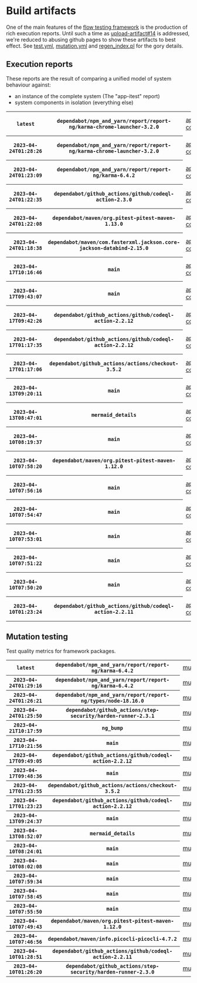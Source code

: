 # Build artifacts

One of the main features of the [flow testing framework](https://github.com/Mastercard/flow) is the production of rich execution reports.
Until such a time as [upload-artifact#14](https://github.com/actions/upload-artifact/issues/14) is addressed, we're reduced to abusing github pages to show these artifacts to best effect.
See [test.yml](https://github.com/Mastercard/flow/blob/main/.github/workflows/test.yml), [mutation.yml](https://github.com/Mastercard/flow/blob/main/.github/workflows/mutation.yml) and [regen_index.pl](https://github.com/Mastercard/flow/blob/pages/regen_index.pl) for the gory details.

## Execution reports

These reports are the result of comparing a unified model of system behaviour against:
 * an instance of the complete system (The "app-itest" report)
 * system components in isolation (everything else)

<!-- start:execution -->
<table>
	<tbody>
		<tr> <th><code>latest</code></th>
			 <th><code>dependabot/npm_and_yarn/report/report-ng/karma-chrome-launcher-3.2.0</code></th>
			<td><a href="execution/latest/flow_execution_reports/example/app-core/target/mctf/latest/index.html">app-core</a></td>
			<td><a href="execution/latest/flow_execution_reports/example/app-histogram/target/mctf/latest/index.html">app-histogram</a></td>
			<td><a href="execution/latest/flow_execution_reports/example/app-itest/target/mctf/latest/index.html">app-itest</a></td>
			<td><a href="execution/latest/flow_execution_reports/example/app-queue/target/mctf/latest/index.html">app-queue</a></td>
			<td><a href="execution/latest/flow_execution_reports/example/app-store/target/mctf/latest/index.html">app-store</a></td>
			<td><a href="execution/latest/flow_execution_reports/example/app-ui/target/mctf/latest/index.html">app-ui</a></td>
			<td><a href="execution/latest/flow_execution_reports/example/app-web-ui/target/mctf/latest/index.html">app-web-ui</a></td>
		</tr>
		<tr> <th><code>2023-04-24T01:28:26</code></th>
			 <th><code>dependabot/npm_and_yarn/report/report-ng/karma-chrome-launcher-3.2.0</code></th>
			<td><a href="execution/1682299706/flow_execution_reports/example/app-core/target/mctf/latest/index.html">app-core</a></td>
			<td><a href="execution/1682299706/flow_execution_reports/example/app-histogram/target/mctf/latest/index.html">app-histogram</a></td>
			<td><a href="execution/1682299706/flow_execution_reports/example/app-itest/target/mctf/latest/index.html">app-itest</a></td>
			<td><a href="execution/1682299706/flow_execution_reports/example/app-queue/target/mctf/latest/index.html">app-queue</a></td>
			<td><a href="execution/1682299706/flow_execution_reports/example/app-store/target/mctf/latest/index.html">app-store</a></td>
			<td><a href="execution/1682299706/flow_execution_reports/example/app-ui/target/mctf/latest/index.html">app-ui</a></td>
			<td><a href="execution/1682299706/flow_execution_reports/example/app-web-ui/target/mctf/latest/index.html">app-web-ui</a></td>
		</tr>
		<tr> <th><code>2023-04-24T01:23:09</code></th>
			 <th><code>dependabot/npm_and_yarn/report/report-ng/karma-6.4.2</code></th>
			<td><a href="execution/1682299389/flow_execution_reports/example/app-core/target/mctf/latest/index.html">app-core</a></td>
			<td><a href="execution/1682299389/flow_execution_reports/example/app-histogram/target/mctf/latest/index.html">app-histogram</a></td>
			<td><a href="execution/1682299389/flow_execution_reports/example/app-itest/target/mctf/latest/index.html">app-itest</a></td>
			<td><a href="execution/1682299389/flow_execution_reports/example/app-queue/target/mctf/latest/index.html">app-queue</a></td>
			<td><a href="execution/1682299389/flow_execution_reports/example/app-store/target/mctf/latest/index.html">app-store</a></td>
			<td><a href="execution/1682299389/flow_execution_reports/example/app-ui/target/mctf/latest/index.html">app-ui</a></td>
			<td><a href="execution/1682299389/flow_execution_reports/example/app-web-ui/target/mctf/latest/index.html">app-web-ui</a></td>
		</tr>
		<tr> <th><code>2023-04-24T01:22:35</code></th>
			 <th><code>dependabot/github_actions/github/codeql-action-2.3.0</code></th>
			<td><a href="execution/1682299355/flow_execution_reports/example/app-core/target/mctf/latest/index.html">app-core</a></td>
			<td><a href="execution/1682299355/flow_execution_reports/example/app-histogram/target/mctf/latest/index.html">app-histogram</a></td>
			<td><a href="execution/1682299355/flow_execution_reports/example/app-itest/target/mctf/latest/index.html">app-itest</a></td>
			<td><a href="execution/1682299355/flow_execution_reports/example/app-queue/target/mctf/latest/index.html">app-queue</a></td>
			<td><a href="execution/1682299355/flow_execution_reports/example/app-store/target/mctf/latest/index.html">app-store</a></td>
			<td><a href="execution/1682299355/flow_execution_reports/example/app-ui/target/mctf/latest/index.html">app-ui</a></td>
			<td><a href="execution/1682299355/flow_execution_reports/example/app-web-ui/target/mctf/latest/index.html">app-web-ui</a></td>
		</tr>
		<tr> <th><code>2023-04-24T01:22:08</code></th>
			 <th><code>dependabot/maven/org.pitest-pitest-maven-1.13.0</code></th>
			<td><a href="execution/1682299328/flow_execution_reports/example/app-core/target/mctf/latest/index.html">app-core</a></td>
			<td><a href="execution/1682299328/flow_execution_reports/example/app-histogram/target/mctf/latest/index.html">app-histogram</a></td>
			<td><a href="execution/1682299328/flow_execution_reports/example/app-itest/target/mctf/latest/index.html">app-itest</a></td>
			<td><a href="execution/1682299328/flow_execution_reports/example/app-queue/target/mctf/latest/index.html">app-queue</a></td>
			<td><a href="execution/1682299328/flow_execution_reports/example/app-store/target/mctf/latest/index.html">app-store</a></td>
			<td><a href="execution/1682299328/flow_execution_reports/example/app-ui/target/mctf/latest/index.html">app-ui</a></td>
			<td><a href="execution/1682299328/flow_execution_reports/example/app-web-ui/target/mctf/latest/index.html">app-web-ui</a></td>
		</tr>
		<tr> <th><code>2023-04-24T01:18:38</code></th>
			 <th><code>dependabot/maven/com.fasterxml.jackson.core-jackson-databind-2.15.0</code></th>
			<td><a href="execution/1682299118/flow_execution_reports/example/app-core/target/mctf/latest/index.html">app-core</a></td>
			<td><a href="execution/1682299118/flow_execution_reports/example/app-histogram/target/mctf/latest/index.html">app-histogram</a></td>
			<td><a href="execution/1682299118/flow_execution_reports/example/app-itest/target/mctf/latest/index.html">app-itest</a></td>
			<td><a href="execution/1682299118/flow_execution_reports/example/app-queue/target/mctf/latest/index.html">app-queue</a></td>
			<td><a href="execution/1682299118/flow_execution_reports/example/app-store/target/mctf/latest/index.html">app-store</a></td>
			<td><a href="execution/1682299118/flow_execution_reports/example/app-ui/target/mctf/latest/index.html">app-ui</a></td>
			<td><a href="execution/1682299118/flow_execution_reports/example/app-web-ui/target/mctf/latest/index.html">app-web-ui</a></td>
		</tr>
		<tr> <th><code>2023-04-17T10:16:46</code></th>
			 <th><code>main</code></th>
			<td><a href="execution/1681726606/flow_execution_reports/example/app-core/target/mctf/latest/index.html">app-core</a></td>
			<td><a href="execution/1681726606/flow_execution_reports/example/app-histogram/target/mctf/latest/index.html">app-histogram</a></td>
			<td><a href="execution/1681726606/flow_execution_reports/example/app-itest/target/mctf/latest/index.html">app-itest</a></td>
			<td><a href="execution/1681726606/flow_execution_reports/example/app-queue/target/mctf/latest/index.html">app-queue</a></td>
			<td><a href="execution/1681726606/flow_execution_reports/example/app-store/target/mctf/latest/index.html">app-store</a></td>
			<td><a href="execution/1681726606/flow_execution_reports/example/app-ui/target/mctf/latest/index.html">app-ui</a></td>
			<td><a href="execution/1681726606/flow_execution_reports/example/app-web-ui/target/mctf/latest/index.html">app-web-ui</a></td>
		</tr>
		<tr> <th><code>2023-04-17T09:43:07</code></th>
			 <th><code>main</code></th>
			<td><a href="execution/1681724587/flow_execution_reports/example/app-core/target/mctf/latest/index.html">app-core</a></td>
			<td><a href="execution/1681724587/flow_execution_reports/example/app-histogram/target/mctf/latest/index.html">app-histogram</a></td>
			<td><a href="execution/1681724587/flow_execution_reports/example/app-itest/target/mctf/latest/index.html">app-itest</a></td>
			<td><a href="execution/1681724587/flow_execution_reports/example/app-queue/target/mctf/latest/index.html">app-queue</a></td>
			<td><a href="execution/1681724587/flow_execution_reports/example/app-store/target/mctf/latest/index.html">app-store</a></td>
			<td><a href="execution/1681724587/flow_execution_reports/example/app-ui/target/mctf/latest/index.html">app-ui</a></td>
			<td><a href="execution/1681724587/flow_execution_reports/example/app-web-ui/target/mctf/latest/index.html">app-web-ui</a></td>
		</tr>
		<tr> <th><code>2023-04-17T09:42:26</code></th>
			 <th><code>dependabot/github_actions/github/codeql-action-2.2.12</code></th>
			<td><a href="execution/1681724546/flow_execution_reports/example/app-core/target/mctf/latest/index.html">app-core</a></td>
			<td><a href="execution/1681724546/flow_execution_reports/example/app-histogram/target/mctf/latest/index.html">app-histogram</a></td>
			<td><a href="execution/1681724546/flow_execution_reports/example/app-itest/target/mctf/latest/index.html">app-itest</a></td>
			<td><a href="execution/1681724546/flow_execution_reports/example/app-queue/target/mctf/latest/index.html">app-queue</a></td>
			<td><a href="execution/1681724546/flow_execution_reports/example/app-store/target/mctf/latest/index.html">app-store</a></td>
			<td><a href="execution/1681724546/flow_execution_reports/example/app-ui/target/mctf/latest/index.html">app-ui</a></td>
			<td><a href="execution/1681724546/flow_execution_reports/example/app-web-ui/target/mctf/latest/index.html">app-web-ui</a></td>
		</tr>
		<tr> <th><code>2023-04-17T01:17:35</code></th>
			 <th><code>dependabot/github_actions/github/codeql-action-2.2.12</code></th>
			<td><a href="execution/1681694255/flow_execution_reports/example/app-core/target/mctf/latest/index.html">app-core</a></td>
			<td><a href="execution/1681694255/flow_execution_reports/example/app-histogram/target/mctf/latest/index.html">app-histogram</a></td>
			<td><a href="execution/1681694255/flow_execution_reports/example/app-itest/target/mctf/latest/index.html">app-itest</a></td>
			<td><a href="execution/1681694255/flow_execution_reports/example/app-queue/target/mctf/latest/index.html">app-queue</a></td>
			<td><a href="execution/1681694255/flow_execution_reports/example/app-store/target/mctf/latest/index.html">app-store</a></td>
			<td><a href="execution/1681694255/flow_execution_reports/example/app-ui/target/mctf/latest/index.html">app-ui</a></td>
			<td><a href="execution/1681694255/flow_execution_reports/example/app-web-ui/target/mctf/latest/index.html">app-web-ui</a></td>
		</tr>
		<tr> <th><code>2023-04-17T01:17:06</code></th>
			 <th><code>dependabot/github_actions/actions/checkout-3.5.2</code></th>
			<td><a href="execution/1681694226/flow_execution_reports/example/app-core/target/mctf/latest/index.html">app-core</a></td>
			<td><a href="execution/1681694226/flow_execution_reports/example/app-histogram/target/mctf/latest/index.html">app-histogram</a></td>
			<td><a href="execution/1681694226/flow_execution_reports/example/app-itest/target/mctf/latest/index.html">app-itest</a></td>
			<td><a href="execution/1681694226/flow_execution_reports/example/app-queue/target/mctf/latest/index.html">app-queue</a></td>
			<td><a href="execution/1681694226/flow_execution_reports/example/app-store/target/mctf/latest/index.html">app-store</a></td>
			<td><a href="execution/1681694226/flow_execution_reports/example/app-ui/target/mctf/latest/index.html">app-ui</a></td>
			<td><a href="execution/1681694226/flow_execution_reports/example/app-web-ui/target/mctf/latest/index.html">app-web-ui</a></td>
		</tr>
		<tr> <th><code>2023-04-13T09:20:11</code></th>
			 <th><code>main</code></th>
			<td><a href="execution/1681377611/flow_execution_reports/example/app-core/target/mctf/latest/index.html">app-core</a></td>
			<td><a href="execution/1681377611/flow_execution_reports/example/app-histogram/target/mctf/latest/index.html">app-histogram</a></td>
			<td><a href="execution/1681377611/flow_execution_reports/example/app-itest/target/mctf/latest/index.html">app-itest</a></td>
			<td><a href="execution/1681377611/flow_execution_reports/example/app-queue/target/mctf/latest/index.html">app-queue</a></td>
			<td><a href="execution/1681377611/flow_execution_reports/example/app-store/target/mctf/latest/index.html">app-store</a></td>
			<td><a href="execution/1681377611/flow_execution_reports/example/app-ui/target/mctf/latest/index.html">app-ui</a></td>
			<td><a href="execution/1681377611/flow_execution_reports/example/app-web-ui/target/mctf/latest/index.html">app-web-ui</a></td>
		</tr>
		<tr> <th><code>2023-04-13T08:47:01</code></th>
			 <th><code>mermaid_details</code></th>
			<td><a href="execution/1681375621/flow_execution_reports/example/app-core/target/mctf/latest/index.html">app-core</a></td>
			<td><a href="execution/1681375621/flow_execution_reports/example/app-histogram/target/mctf/latest/index.html">app-histogram</a></td>
			<td><a href="execution/1681375621/flow_execution_reports/example/app-itest/target/mctf/latest/index.html">app-itest</a></td>
			<td><a href="execution/1681375621/flow_execution_reports/example/app-queue/target/mctf/latest/index.html">app-queue</a></td>
			<td><a href="execution/1681375621/flow_execution_reports/example/app-store/target/mctf/latest/index.html">app-store</a></td>
			<td><a href="execution/1681375621/flow_execution_reports/example/app-ui/target/mctf/latest/index.html">app-ui</a></td>
			<td><a href="execution/1681375621/flow_execution_reports/example/app-web-ui/target/mctf/latest/index.html">app-web-ui</a></td>
		</tr>
		<tr> <th><code>2023-04-10T08:19:37</code></th>
			 <th><code>main</code></th>
			<td><a href="execution/1681114777/flow_execution_reports/example/app-core/target/mctf/latest/index.html">app-core</a></td>
			<td><a href="execution/1681114777/flow_execution_reports/example/app-histogram/target/mctf/latest/index.html">app-histogram</a></td>
			<td><a href="execution/1681114777/flow_execution_reports/example/app-itest/target/mctf/latest/index.html">app-itest</a></td>
			<td><a href="execution/1681114777/flow_execution_reports/example/app-queue/target/mctf/latest/index.html">app-queue</a></td>
			<td><a href="execution/1681114777/flow_execution_reports/example/app-store/target/mctf/latest/index.html">app-store</a></td>
			<td><a href="execution/1681114777/flow_execution_reports/example/app-ui/target/mctf/latest/index.html">app-ui</a></td>
			<td><a href="execution/1681114777/flow_execution_reports/example/app-web-ui/target/mctf/latest/index.html">app-web-ui</a></td>
		</tr>
		<tr> <th><code>2023-04-10T07:58:20</code></th>
			 <th><code>dependabot/maven/org.pitest-pitest-maven-1.12.0</code></th>
			<td><a href="execution/1681113500/flow_execution_reports/example/app-core/target/mctf/latest/index.html">app-core</a></td>
			<td><a href="execution/1681113500/flow_execution_reports/example/app-histogram/target/mctf/latest/index.html">app-histogram</a></td>
			<td><a href="execution/1681113500/flow_execution_reports/example/app-itest/target/mctf/latest/index.html">app-itest</a></td>
			<td><a href="execution/1681113500/flow_execution_reports/example/app-queue/target/mctf/latest/index.html">app-queue</a></td>
			<td><a href="execution/1681113500/flow_execution_reports/example/app-store/target/mctf/latest/index.html">app-store</a></td>
			<td><a href="execution/1681113500/flow_execution_reports/example/app-ui/target/mctf/latest/index.html">app-ui</a></td>
			<td><a href="execution/1681113500/flow_execution_reports/example/app-web-ui/target/mctf/latest/index.html">app-web-ui</a></td>
		</tr>
		<tr> <th><code>2023-04-10T07:56:16</code></th>
			 <th><code>main</code></th>
			<td><a href="execution/1681113376/flow_execution_reports/example/app-core/target/mctf/latest/index.html">app-core</a></td>
			<td><a href="execution/1681113376/flow_execution_reports/example/app-histogram/target/mctf/latest/index.html">app-histogram</a></td>
			<td><a href="execution/1681113376/flow_execution_reports/example/app-itest/target/mctf/latest/index.html">app-itest</a></td>
			<td><a href="execution/1681113376/flow_execution_reports/example/app-queue/target/mctf/latest/index.html">app-queue</a></td>
			<td><a href="execution/1681113376/flow_execution_reports/example/app-store/target/mctf/latest/index.html">app-store</a></td>
			<td><a href="execution/1681113376/flow_execution_reports/example/app-ui/target/mctf/latest/index.html">app-ui</a></td>
			<td><a href="execution/1681113376/flow_execution_reports/example/app-web-ui/target/mctf/latest/index.html">app-web-ui</a></td>
		</tr>
		<tr> <th><code>2023-04-10T07:54:47</code></th>
			 <th><code>main</code></th>
			<td><a href="execution/1681113287/flow_execution_reports/example/app-core/target/mctf/latest/index.html">app-core</a></td>
			<td><a href="execution/1681113287/flow_execution_reports/example/app-histogram/target/mctf/latest/index.html">app-histogram</a></td>
			<td><a href="execution/1681113287/flow_execution_reports/example/app-itest/target/mctf/latest/index.html">app-itest</a></td>
			<td><a href="execution/1681113287/flow_execution_reports/example/app-queue/target/mctf/latest/index.html">app-queue</a></td>
			<td><a href="execution/1681113287/flow_execution_reports/example/app-store/target/mctf/latest/index.html">app-store</a></td>
			<td><a href="execution/1681113287/flow_execution_reports/example/app-ui/target/mctf/latest/index.html">app-ui</a></td>
			<td><a href="execution/1681113287/flow_execution_reports/example/app-web-ui/target/mctf/latest/index.html">app-web-ui</a></td>
		</tr>
		<tr> <th><code>2023-04-10T07:53:01</code></th>
			 <th><code>main</code></th>
			<td><a href="execution/1681113181/flow_execution_reports/example/app-core/target/mctf/latest/index.html">app-core</a></td>
			<td><a href="execution/1681113181/flow_execution_reports/example/app-histogram/target/mctf/latest/index.html">app-histogram</a></td>
			<td><a href="execution/1681113181/flow_execution_reports/example/app-itest/target/mctf/latest/index.html">app-itest</a></td>
			<td><a href="execution/1681113181/flow_execution_reports/example/app-queue/target/mctf/latest/index.html">app-queue</a></td>
			<td><a href="execution/1681113181/flow_execution_reports/example/app-store/target/mctf/latest/index.html">app-store</a></td>
			<td><a href="execution/1681113181/flow_execution_reports/example/app-ui/target/mctf/latest/index.html">app-ui</a></td>
			<td><a href="execution/1681113181/flow_execution_reports/example/app-web-ui/target/mctf/latest/index.html">app-web-ui</a></td>
		</tr>
		<tr> <th><code>2023-04-10T07:51:22</code></th>
			 <th><code>main</code></th>
			<td><a href="execution/1681113082/flow_execution_reports/example/app-core/target/mctf/latest/index.html">app-core</a></td>
			<td><a href="execution/1681113082/flow_execution_reports/example/app-histogram/target/mctf/latest/index.html">app-histogram</a></td>
			<td><a href="execution/1681113082/flow_execution_reports/example/app-itest/target/mctf/latest/index.html">app-itest</a></td>
			<td><a href="execution/1681113082/flow_execution_reports/example/app-queue/target/mctf/latest/index.html">app-queue</a></td>
			<td><a href="execution/1681113082/flow_execution_reports/example/app-store/target/mctf/latest/index.html">app-store</a></td>
			<td><a href="execution/1681113082/flow_execution_reports/example/app-ui/target/mctf/latest/index.html">app-ui</a></td>
			<td><a href="execution/1681113082/flow_execution_reports/example/app-web-ui/target/mctf/latest/index.html">app-web-ui</a></td>
		</tr>
		<tr> <th><code>2023-04-10T07:50:20</code></th>
			 <th><code>main</code></th>
			<td><a href="execution/1681113020/flow_execution_reports/example/app-core/target/mctf/latest/index.html">app-core</a></td>
			<td><a href="execution/1681113020/flow_execution_reports/example/app-histogram/target/mctf/latest/index.html">app-histogram</a></td>
			<td><a href="execution/1681113020/flow_execution_reports/example/app-itest/target/mctf/latest/index.html">app-itest</a></td>
			<td><a href="execution/1681113020/flow_execution_reports/example/app-queue/target/mctf/latest/index.html">app-queue</a></td>
			<td><a href="execution/1681113020/flow_execution_reports/example/app-store/target/mctf/latest/index.html">app-store</a></td>
			<td><a href="execution/1681113020/flow_execution_reports/example/app-ui/target/mctf/latest/index.html">app-ui</a></td>
			<td><a href="execution/1681113020/flow_execution_reports/example/app-web-ui/target/mctf/latest/index.html">app-web-ui</a></td>
		</tr>
		<tr> <th><code>2023-04-10T01:23:24</code></th>
			 <th><code>dependabot/github_actions/github/codeql-action-2.2.11</code></th>
			<td><a href="execution/1681089804/flow_execution_reports/example/app-core/target/mctf/latest/index.html">app-core</a></td>
			<td><a href="execution/1681089804/flow_execution_reports/example/app-histogram/target/mctf/latest/index.html">app-histogram</a></td>
			<td><a href="execution/1681089804/flow_execution_reports/example/app-itest/target/mctf/latest/index.html">app-itest</a></td>
			<td><a href="execution/1681089804/flow_execution_reports/example/app-queue/target/mctf/latest/index.html">app-queue</a></td>
			<td><a href="execution/1681089804/flow_execution_reports/example/app-store/target/mctf/latest/index.html">app-store</a></td>
			<td><a href="execution/1681089804/flow_execution_reports/example/app-ui/target/mctf/latest/index.html">app-ui</a></td>
			<td><a href="execution/1681089804/flow_execution_reports/example/app-web-ui/target/mctf/latest/index.html">app-web-ui</a></td>
		</tr>
	</tbody>
</table>
<!-- end:execution -->

## Mutation testing

Test quality metrics for framework packages.

<!-- start:mutation -->
<table>
	<tbody>
		<tr> <th><code>latest</code></th>
			 <th><code>dependabot/npm_and_yarn/report/report-ng/karma-6.4.2</code></th>
			<td><a href="mutation/latest/mutation_report/index.html">mutation</a></td>
		</tr>
		<tr> <th><code>2023-04-24T01:29:16</code></th>
			 <th><code>dependabot/npm_and_yarn/report/report-ng/karma-6.4.2</code></th>
			<td><a href="mutation/1682299756/mutation_report/index.html">mutation</a></td>
		</tr>
		<tr> <th><code>2023-04-24T01:26:21</code></th>
			 <th><code>dependabot/npm_and_yarn/report/report-ng/types/node-18.16.0</code></th>
			<td><a href="mutation/1682299581/mutation_report/index.html">mutation</a></td>
		</tr>
		<tr> <th><code>2023-04-24T01:25:50</code></th>
			 <th><code>dependabot/github_actions/step-security/harden-runner-2.3.1</code></th>
			<td><a href="mutation/1682299550/mutation_report/index.html">mutation</a></td>
		</tr>
		<tr> <th><code>2023-04-21T10:17:59</code></th>
			 <th><code>ng_bump</code></th>
			<td><a href="mutation/1682072279/mutation_report/index.html">mutation</a></td>
		</tr>
		<tr> <th><code>2023-04-17T10:21:56</code></th>
			 <th><code>main</code></th>
			<td><a href="mutation/1681726916/mutation_report/index.html">mutation</a></td>
		</tr>
		<tr> <th><code>2023-04-17T09:49:05</code></th>
			 <th><code>dependabot/github_actions/github/codeql-action-2.2.12</code></th>
			<td><a href="mutation/1681724945/mutation_report/index.html">mutation</a></td>
		</tr>
		<tr> <th><code>2023-04-17T09:48:36</code></th>
			 <th><code>main</code></th>
			<td><a href="mutation/1681724916/mutation_report/index.html">mutation</a></td>
		</tr>
		<tr> <th><code>2023-04-17T01:23:55</code></th>
			 <th><code>dependabot/github_actions/actions/checkout-3.5.2</code></th>
			<td><a href="mutation/1681694635/mutation_report/index.html">mutation</a></td>
		</tr>
		<tr> <th><code>2023-04-17T01:23:23</code></th>
			 <th><code>dependabot/github_actions/github/codeql-action-2.2.12</code></th>
			<td><a href="mutation/1681694603/mutation_report/index.html">mutation</a></td>
		</tr>
		<tr> <th><code>2023-04-13T09:24:37</code></th>
			 <th><code>main</code></th>
			<td><a href="mutation/1681377877/mutation_report/index.html">mutation</a></td>
		</tr>
		<tr> <th><code>2023-04-13T08:52:07</code></th>
			 <th><code>mermaid_details</code></th>
			<td><a href="mutation/1681375927/mutation_report/index.html">mutation</a></td>
		</tr>
		<tr> <th><code>2023-04-10T08:24:01</code></th>
			 <th><code>main</code></th>
			<td><a href="mutation/1681115041/mutation_report/index.html">mutation</a></td>
		</tr>
		<tr> <th><code>2023-04-10T08:02:08</code></th>
			 <th><code>main</code></th>
			<td><a href="mutation/1681113728/mutation_report/index.html">mutation</a></td>
		</tr>
		<tr> <th><code>2023-04-10T07:59:34</code></th>
			 <th><code>main</code></th>
			<td><a href="mutation/1681113574/mutation_report/index.html">mutation</a></td>
		</tr>
		<tr> <th><code>2023-04-10T07:58:45</code></th>
			 <th><code>main</code></th>
			<td><a href="mutation/1681113525/mutation_report/index.html">mutation</a></td>
		</tr>
		<tr> <th><code>2023-04-10T07:55:50</code></th>
			 <th><code>main</code></th>
			<td><a href="mutation/1681113350/mutation_report/index.html">mutation</a></td>
		</tr>
		<tr> <th><code>2023-04-10T07:49:43</code></th>
			 <th><code>dependabot/maven/org.pitest-pitest-maven-1.12.0</code></th>
			<td><a href="mutation/1681112983/mutation_report/index.html">mutation</a></td>
		</tr>
		<tr> <th><code>2023-04-10T07:46:56</code></th>
			 <th><code>dependabot/maven/info.picocli-picocli-4.7.2</code></th>
			<td><a href="mutation/1681112816/mutation_report/index.html">mutation</a></td>
		</tr>
		<tr> <th><code>2023-04-10T01:28:51</code></th>
			 <th><code>dependabot/github_actions/github/codeql-action-2.2.11</code></th>
			<td><a href="mutation/1681090131/mutation_report/index.html">mutation</a></td>
		</tr>
		<tr> <th><code>2023-04-10T01:26:20</code></th>
			 <th><code>dependabot/github_actions/step-security/harden-runner-2.3.0</code></th>
			<td><a href="mutation/1681089980/mutation_report/index.html">mutation</a></td>
		</tr>
	</tbody>
</table>
<!-- end:mutation -->
